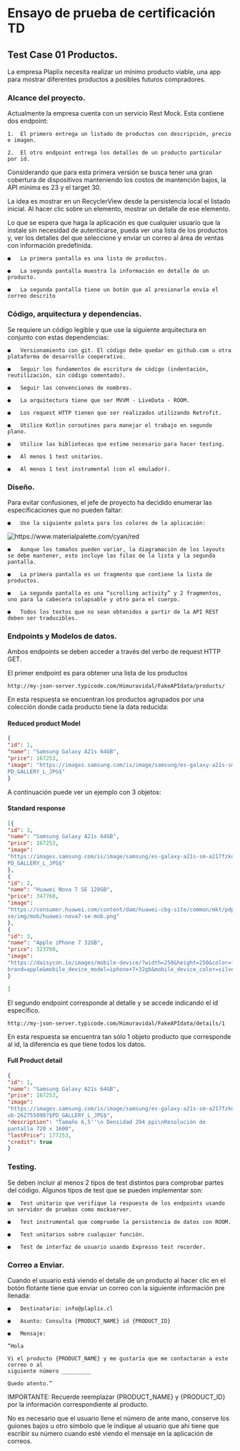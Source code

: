 # Ensayo de prueba de certificación TD

## Test Case 01 Productos.

La empresa Plaplix necesita realizar un mínimo producto viable, una app para mostrar
diferentes productos a posibles futuros compradores.


### Alcance del proyecto.

Actualmente la empresa cuenta con un servicio Rest Mock. Esta contiene dos endpoint:

    1.  El primero entrega un listado de productos con descripción, precio e imagen.
    
    2.  El otro endpoint entrega los detalles de un producto particular por id.


Considerando que para esta primera versión se busca tener una gran cobertura de dispositivos manteniendo los costos de mantención bajos, la API mínima es 23 y el target 30.


La idea es mostrar en un RecyclerView desde la persistencia local el listado inicial. Al hacer clic sobre un elemento, mostrar un detalle de ese elemento.


Lo que se espera que haga la aplicación es que cualquier usuario que la instale sin necesidad de autenticarse, pueda ver una lista de los productos y, ver los detalles del que seleccione y enviar un correo al área de ventas con información predefinida.

    ●   La primera pantalla es una lista de productos.
    
    ●   La segunda pantalla muestra la información en detalle de un producto.
    
    ●   La segunda pantalla tiene un botón que al presionarlo envía el correo descrito 


### Código, arquitectura y dependencias.

Se requiere un código legible y que use la siguiente arquitectura en conjunto con estas
dependencias:

    ●   Versionamiento con git. El código debe quedar en github.com​ u otra plataforma de desarrollo cooperativo.
    
    ●   Seguir los fundamentos de escritura de código (indentación, reutilización, sin código comentado).
    
    ●   Seguir las convenciones de nombres.
    
    ●   La arquitectura tiene que ser MVVM - LiveData - ROOM.
    
    ●   Los request HTTP tienen que ser realizados utilizando Retrofit.
    
    ●   Utilice Kotlin coroutines para manejar el trabajo en segundo plano.
    
    ●   Utilice las bibliotecas que estime necesario para hacer testing.
    
    ●   Al menos 1 test unitarios.
    
    ●   Al menos 1 test instrumental (con el emulador).


### Diseño.

Para evitar confusiones, el jefe de proyecto ha decidido enumerar las especificaciones que no pueden faltar:

    ●   Use la siguiente paleta para los colores de la aplicación:

![<a href="https://www.materialpalette.com/cyan/red" target="_blank">https://www.materialpalette.com/cyan/red</a>](file:///C:\Users\garux\Downloads\paleta-colores-ensayo.png)

    ●   Aunque los tamaños pueden variar, la diagramación de los layouts se debe mantener, esto incluye las filas de la lista y la segunda pantalla.
    
    ●   La primera pantalla es un fragmento que contiene la lista de productos.
    
    ●   La segunda pantalla es una “scrolling activity” y 2 fragmentos, uno para la cabecera colapsable y otro para el cuerpo.
    
    ●   Todos los textos que no sean obtenidos a partir de la API REST deben ser traducibles.


### Endpoints y Modelos de datos.

Ambos endpoints se deben acceder a través del verbo de request HTTP GET.

El primer endpoint es para obtener una lista de los productos

    http://my-json-server.typicode.com/Himuravidal/FakeAPIdata/products/

En esta respuesta se encuentran los productos agrupados por una colección donde cada
producto tiene la data reducida:

#### Reduced product Model
```json
{
"id": 1,
"name": "Samsung Galaxy A21s 64GB",
"price": 167253,
"image": "https://images.samsung.com/is/image/samsung/es-galaxy-a21s-sm-a217fzkoeub-262755098?$
PD_GALLERY_L_JPG$"
}
```

    
A continuación puede ver un ejemplo con 3 objetos:

#### Standard response
```json
[{
"id": 1,
"name": "Samsung Galaxy A21s 64GB",
"price": 167253,
"image":
"https://images.samsung.com/is/image/samsung/es-galaxy-a21s-sm-a217fzkoeub-262755098?$
PD_GALLERY_L_JPG$"
},
{
"id": 2,
"name": "Huawei Nova 7 SE 128GB",
"price": 347760,
"image":
"https://consumer.huawei.com/content/dam/huawei-cbg-site/common/mkt/pdp/phones/nova7-
se/img/mob/huawei-nova7-se-mob.png"
},
{
"id": 3,
"name": "Apple iPhone 7 32GB",
"price": 323760,
"image":
"https://daisycon.io/images/mobile-device/?width=250&height=250&color=ffffff&mobile_device_
brand=apple&mobile_device_model=iphone+7+32gb&mobile_device_color=silver"
}

]
```


El segundo endpoint corresponde al detalle y se accede indicando el id específico.

    http://my-json-server.typicode.com/Himuravidal/FakeAPIdata/details/1

En esta respuesta se encuentra tan sólo 1 objeto producto que corresponde al id, la diferencia es que tiene todos los datos.

#### Full Product detail
```json
{
"id": 1,
"name": "Samsung Galaxy A21s 64GB",
"price": 167253,
"image":
"https://images.samsung.com/is/image/samsung/es-galaxy-a21s-sm-a217fzkoe
ub-262755098?$PD_GALLERY_L_JPG$",
"description": "Tamaño 6,5''\n Densidad 294 ppi\nResolución de
pantalla 720 x 1600",
"lastPrice": 177253,
"credit": true
}
```



### Testing.

Se deben incluir al menos 2 tipos de test distintos para comprobar partes del código.
Algunos tipos de test que se pueden implementar son:

    ●   Test unitario que verifique la respuesta de los endpoints usando un servidor de pruebas como mockserver.

    ●   Test instrumental que compruebe la persistencia de datos con ROOM.
    
    ●   Test unitarios sobre cualquier función.
    
    ●   Test de interfaz de usuario usando Expresso test recorder.


### Correo a Enviar.

Cuando el usuario está viendo el detalle de un producto al hacer clic en el botón flotante tiene que enviar un correo con la siguiente información pre llenada:

    ●   Destinatario: info@plaplix.cl
    
    ●   Asunto: Consulta {PRODUCT_NAME} id {PRODUCT_ID}
    
    ●   Mensaje:

    “Hola
    
    Vi el producto {PRODUCT_NAME} y me gustaría que me contactaran a este correo o al
    siguiente número _________ 
    
    Quedo atento.”


IMPORTANTE: Recuerde reemplazar {PRODUCT_NAME} y {PRODUCT_ID} por la información
correspondiente al producto.

No es necesario que el usuario llene el número de ante mano, conserve los guiones bajos u otro símbolo que le indique al usuario que ahí tiene que escribir su número cuando esté viendo el mensaje en la aplicación de correos.